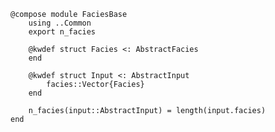 ``` {.julia file=src/Components/FaciesConcept.jl}
@compose module FaciesBase
    using ..Common
    export n_facies

    @kwdef struct Facies <: AbstractFacies
    end

    @kwdef struct Input <: AbstractInput
        facies::Vector{Facies}
    end

    n_facies(input::AbstractInput) = length(input.facies)
end
```
